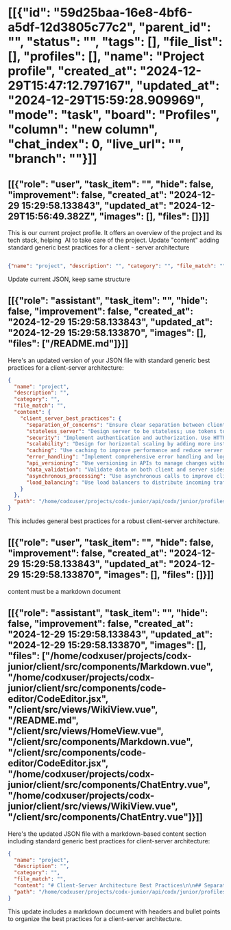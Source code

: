 # [[{"id": "59d25baa-16e8-4bf6-a5df-12d3805c77c2", "parent_id": "", "status": "", "tags": [], "file_list": [], "profiles": [], "name": "Project profile", "created_at": "2024-12-29T15:47:12.797167", "updated_at": "2024-12-29T15:59:28.909969", "mode": "task", "board": "Profiles", "column": "new column", "chat_index": 0, "live_url": "", "branch": ""}]]
## [[{"role": "user", "task_item": "", "hide": false, "improvement": false, "created_at": "2024-12-29 15:29:58.133843", "updated_at": "2024-12-29T15:56:49.382Z", "images": [], "files": []}]]
This is our current project profile. It offers an overview of the project and its tech stack, helping  AI to take care of the project.
Update "content" adding standard generic best practices for a client - server architecture
```json

{"name": "project", "description": "", "category": "", "file_match": "", "content": "", "path": "/home/codxuser/projects/codx-junior/api/codx/junior/profiles/roles/project.json"}
```
Update current JSON, keep same structure
## [[{"role": "assistant", "task_item": "", "hide": false, "improvement": false, "created_at": "2024-12-29 15:29:58.133843", "updated_at": "2024-12-29 15:29:58.133870", "images": [], "files": ["/README.md"]}]]
Here's an updated version of your JSON file with standard generic best practices for a client-server architecture:

```json
{
  "name": "project",
  "description": "",
  "category": "",
  "file_match": "",
  "content": {
    "client_server_best_practices": {
      "separation_of_concerns": "Ensure clear separation between client and server logic.",
      "stateless_server": "Design server to be stateless; use tokens to maintain session state.",
      "security": "Implement authentication and authorization. Use HTTPS for secure data transmission.",
      "scalability": "Design for horizontal scaling by adding more instances of servers.",
      "caching": "Use caching to improve performance and reduce server load.",
      "error_handling": "Implement comprehensive error handling and logging.",
      "api_versioning": "Use versioning in APIs to manage changes without breaking clients.",
      "data_validation": "Validate data on both client and server sides.",
      "asynchronous_processing": "Use asynchronous calls to improve client responsiveness.",
      "load_balancing": "Use load balancers to distribute incoming traffic evenly across servers."
    }
  },
  "path": "/home/codxuser/projects/codx-junior/api/codx/junior/profiles/roles/project.json"
}
```

This includes general best practices for a robust client-server architecture.
## [[{"role": "user", "task_item": "", "hide": false, "improvement": false, "created_at": "2024-12-29 15:29:58.133843", "updated_at": "2024-12-29 15:29:58.133870", "images": [], "files": []}]]
content must be a markdown document
## [[{"role": "assistant", "task_item": "", "hide": false, "improvement": false, "created_at": "2024-12-29 15:29:58.133843", "updated_at": "2024-12-29 15:29:58.133870", "images": [], "files": ["/home/codxuser/projects/codx-junior/client/src/components/Markdown.vue", "/home/codxuser/projects/codx-junior/client/src/components/code-editor/CodeEditor.jsx", "/client/src/views/WikiView.vue", "/README.md", "/client/src/views/HomeView.vue", "/client/src/components/Markdown.vue", "/client/src/components/code-editor/CodeEditor.jsx", "/home/codxuser/projects/codx-junior/client/src/components/ChatEntry.vue", "/home/codxuser/projects/codx-junior/client/src/views/WikiView.vue", "/client/src/components/ChatEntry.vue"]}]]
Here's the updated JSON file with a markdown-based content section including standard generic best practices for client-server architecture:

```json
{
  "name": "project",
  "description": "",
  "category": "",
  "file_match": "",
  "content": "# Client-Server Architecture Best Practices\n\n## Separation of Concerns\nEnsure clear separation between client and server logic.\n\n## Stateless Server\nDesign server to be stateless; use tokens to maintain session state.\n\n## Security\nImplement authentication and authorization. Use HTTPS for secure data transmission.\n\n## Scalability\nDesign for horizontal scaling by adding more instances of servers.\n\n## Caching\nUse caching to improve performance and reduce server load.\n\n## Error Handling\nImplement comprehensive error handling and logging.\n\n## API Versioning\nUse versioning in APIs to manage changes without breaking clients.\n\n## Data Validation\nValidate data on both client and server sides.\n\n## Asynchronous Processing\nUse asynchronous calls to improve client responsiveness.\n\n## Load Balancing\nUse load balancers to distribute incoming traffic evenly across servers.\n",
  "path": "/home/codxuser/projects/codx-junior/api/codx/junior/profiles/roles/project.json"
}
```

This update includes a markdown document with headers and bullet points to organize the best practices for a client-server architecture.